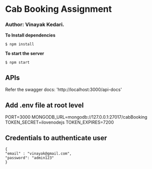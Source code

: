 # Cab Booking Assignment

### Author: Vinayak Kedari.

**To Install dependencies**
```
$ npm install
```

**To start the server**
```
$ npm start
```

## APIs

Refer the swagger docs: 'http://localhost:3000/api-docs'

## Add .env file at root level

PORT=3000
MONGODB_URL=mongodb://127.0.0.1:27017/cabBooking
TOKEN_SECRET=ilovenodejs
TOKEN_EXPIRES=7200

## Credentials to authenticate user
```
{
"email" : "vinayak@gmail.com",
"password": "admin123"
}
```

